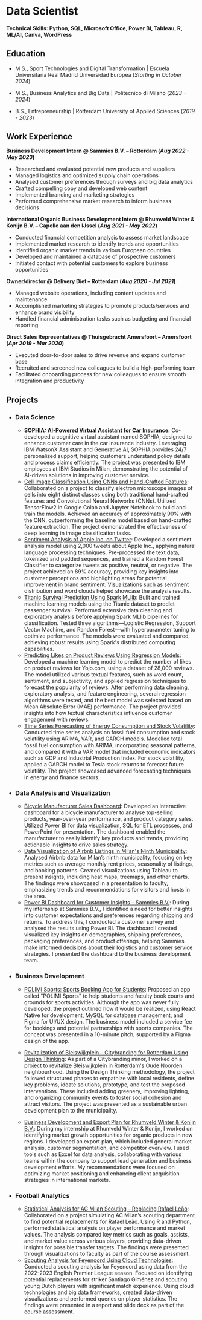 # Data Scientist

#### Technical Skills: Python, SQL, Microsoft Office, Power BI, Tableau, R, ML/AI, Canva, WordPress

## Education
- M.S., Sport Technologies and Digital Transformation | Escuela Universitaria Real Madrid Universidad Europea (_Starting in October 2024_)

- M.S., Business Analytics and Big Data | Politecnico di Milano (_2023 - 2024_)

- B.S., Entrepreneurship | Rotterdam University of Applied Sciences (_2019 - 2023_)

## Work Experience
**Business Development Intern @ Sammies B.V. – Rotterdam (_Aug 2022 - May 2023_)**
- Researched and evaluated potential new products and suppliers
- Managed logistics and optimized supply chain operations
- Analysed customer preferences through surveys and big data analytics
- Crafted compelling copy and developed web content
- Implemented branding and marketing strategies
- Performed comprehensive market research to inform business decisions

**International Organic Business Development Intern @ Rhumveld Winter & Konijn B.V. – Capelle aan den IJssel (_Aug 2021 - May 2022_)**
- Conducted financial competition analysis to assess market landscape
- Implemented market research to identify trends and opportunities
- Identified organic market trends in various European countries
- Developed and maintained a database of prospective customers
- Initiated contact with potential customers to explore business opportunities

**Owner/director @ Delivery Diet – Rotterdam (_Aug 2020 - Jul 2021_)**
- Managed website operations, including content updates and maintenance
- Accomplished marketing strategies to promote products/services and enhance brand visibility
- Handled financial administration tasks such as budgeting and financial reporting

**Direct Sales Representatives @ Thuisgebracht Amersfoort – Amersfoort (_Apr 2019 - Mar 2020_)**
- Executed door-to-door sales to drive revenue and expand customer base
- Recruited and screened new colleagues to build a high-performing team
- Facilitated onboarding process for new colleagues to ensure smooth integration and productivity

## Projects

- ### Data Science

	- **[SOPHIA: AI-Powered Virtual Assistant for Car Insurance](https://github.com/sajal2692/data-science-portfolio/blob/master/boston_housing/boston_housing.ipynb):**
Co-developed a cognitive virtual assistant named SOPHIA, designed to enhance customer care in the car insurance industry. Leveraging IBM WatsonX Assistant and Generative AI, SOPHIA provides 24/7 personalized support, helping customers understand policy details and process claims efficiently. The project was presented to IBM employees at IBM Studios in Milan, demonstrating the potential of AI-driven solutions in improving customer service.
	- [Cell Image Classification Using CNNs and Hand-Crafted Features](https://github.com/sajal2692/data-science-portfolio/blob/master/finding_donors/finding_donors.ipynb): Collaborated on a project to classify electron microscope images of cells into eight distinct classes using both traditional hand-crafted features and Convolutional Neural Networks (CNNs). Utilized TensorFlow2 in Google Colab and Jupyter Notebook to build and train the models. Achieved an accuracy of approximately 90% with the CNN, outperforming the baseline model based on hand-crafted feature extraction. The project demonstrated the effectiveness of deep learning in image classification tasks.
	- [Sentiment Analysis of Apple Inc. on Twitter](https://github.com/sajal2692/data-science-portfolio/blob/master/customer_segments/customer_segments.ipynb): Developed a sentiment analysis model using 2,000 tweets about Apple Inc., applying natural language processing techniques. Pre-processed the text data, tokenized and padded sequences, and trained a Random Forest Classifier to categorize tweets as positive, neutral, or negative. The project achieved an 89% accuracy, providing key insights into customer perceptions and highlighting areas for potential improvement in brand sentiment. Visualizations such as sentiment distribution and word clouds helped showcase the analysis results.
	- [Titanic Survival Prediction Using Spark MLlib](https://github.com/sajal2692/Training-a-Smartcab-to-Drive): Built and trained machine learning models using the Titanic dataset to predict passenger survival. Performed extensive data cleaning and exploratory analysis before applying Spark MLlib pipelines for classification. Tested three algorithms—Logistic Regression, Support Vector Machine, and Random Forest—with hyperparameter tuning to optimize performance. The models were evaluated and compared, achieving robust results using Spark's distributed computing capabilities.
	- [Predicting Likes on Product Reviews Using Regression Models](https://github.com/sajal2692/data-science-portfolio/blob/master/digit_recognition-mnist-sequence.ipynb): Developed a machine learning model to predict the number of likes on product reviews for Yojo.com, using a dataset of 28,000 reviews. The model utilized various textual features, such as word count, sentiment, and subjectivity, and applied regression techniques to forecast the popularity of reviews. After performing data cleaning, exploratory analysis, and feature engineering, several regression algorithms were tested, and the best model was selected based on Mean Absolute Error (MAE) performance. The project provided insights into how textual characteristics influence customer engagement with reviews.
	- [Time Series Forecasting of Energy Consumption and Stock Volatility](https://github.com/sajal2692/data-science-portfolio/blob/master/digit_recognition-mnist-sequence.ipynb): Conducted time series analysis on fossil fuel consumption and stock volatility using ARIMA, VAR, and GARCH models. Modelled total fossil fuel consumption with ARIMA, incorporating seasonal patterns, and compared it with a VAR model that included economic indicators such as GDP and Industrial Production Index. For stock volatility, applied a GARCH model to Tesla stock returns to forecast future volatility. The project showcased advanced forecasting techniques in energy and finance sectors.

- ### Data Analysis and Visualization

	- [Bicycle Manufacturer Sales Dashboard](https://github.com/sajal2692/disaster-message-classifier): Developed an interactive dashboard for a bicycle manufacturer to analyse top-selling products, year-over-year performance, and product category sales. Utilized Power BI for data visualization, SQL for ETL processes, and PowerPoint for presentation. The dashboard enabled the manufacturer to easily identify key products and trends, providing actionable insights to drive sales strategy.
	- [Data Visualization of Airbnb Listings in Milan's Ninth Municipality](https://github.com/sajal2692/data-science-portfolio/blob/master/3-Way%20Sentiment%20Analysis%20for%20Tweets.ipynb): Analysed Airbnb data for Milan’s ninth municipality, focusing on key metrics such as average monthly rent prices, seasonality of listings, and booking patterns. Created visualizations using Tableau to present insights, including heat maps, treemaps, and other charts. The findings were showcased in a presentation to faculty, emphasizing trends and recommendations for visitors and hosts in the area.
	- [Power BI Dashboard for Customer Insights – Sammies B.V.](https://github.com/sajal2692/data-science-portfolio/blob/master/Cross%20Language%20Information%20Retrieval.ipynb): During my internship at Sammies B.V., I identified a need for better insights into customer expectations and preferences regarding shipping and returns. To address this, I conducted a customer survey and analysed the results using Power BI. The dashboard I created visualized key insights on demographics, shipping preferences, packaging preferences, and product offerings, helping Sammies make informed decisions about their logistics and customer service strategies. I presented the dashboard to the business development team.

- ### Business Development

	- [POLIMI Sports: Sports Booking App for Students](https://github.com/sajal2692/disaster-message-classifier): Proposed an app called "POLIMI Sports" to help students and faculty book courts and grounds for sports activities. Although the app was never fully developed, the project outlined how it would be realized, using React Native for development, MySQL for database management, and Figma for UI/UX design. The business model included a service fee for bookings and potential partnerships with sports companies. The concept was presented in a 10-minute pitch, supported by a Figma design of the app.

	- [Revitalization of Bleiswijkplein – Citybranding for Rotterdam Using Design Thinking](https://github.com/sajal2692/data-science-portfolio/blob/master/3-Way%20Sentiment%20Analysis%20for%20Tweets.ipynb): As part of a Citybranding minor, I worked on a project to revitalize Bleiswijkplein in Rotterdam's Oude Noorden neighbourhood. Using the Design Thinking methodology, the project followed structured phases to empathize with local residents, define key problems, ideate solutions, prototype, and test the proposed interventions. These included adding greenery, improving lighting, and organizing community events to foster social cohesion and attract visitors. The project was presented as a sustainable urban development plan to the municipality.
	- [Business Development and Export Plan for Rhumveld Winter & Konijn B.V.](https://github.com/sajal2692/data-science-portfolio/blob/master/Cross%20Language%20Information%20Retrieval.ipynb): During my internship at Rhumveld Winter & Konijn, I worked on identifying market growth opportunities for organic products in new regions. I developed an export plan, which included general market analysis, customer segmentation, and competitor overview. I used tools such as Excel for data analysis, collaborating with various teams within the company to support lead generation and business development efforts. My recommendations were focused on optimizing market positioning and enhancing client acquisition strategies in international markets.

- ### Football Analytics

	- [Statistical Analysis for AC Milan Scouting – Replacing Rafael Leão](https://github.com/sajal2692/disaster-message-classifier): Collaborated on a project simulating AC Milan’s scouting department to find potential replacements for Rafael Leão. Using R and Python, performed statistical analysis on player performance and market values. The analysis compared key metrics such as goals, assists, and market value across various players, providing data-driven insights for possible transfer targets. The findings were presented through visualizations to faculty as part of the course assessment.
	- [Scouting Analysis for Feyenoord Using Cloud Technologies](https://github.com/sajal2692/data-science-portfolio/blob/master/3-Way%20Sentiment%20Analysis%20for%20Tweets.ipynb): Conducted a scouting analysis for Feyenoord using data from the 2022-2023 English Premier League season. Focused on identifying potential replacements for striker Santiago Giménez and scouting young Dutch players with significant match experience. Using cloud technologies and big data frameworks, created data-driven visualizations and performed queries on player statistics. The findings were presented in a report and slide deck as part of the course assessment.
